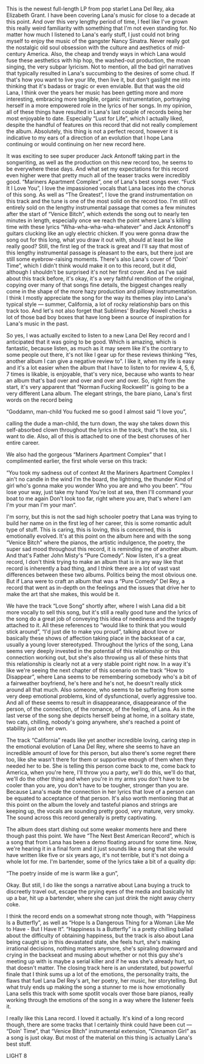 This is the newest full-length LP from pop starlet Lana Del Rey, aka Elizabeth Grant. I have been covering Lana's music for close to a decade at this point. And over this very lengthy period of time, I feel like I've grown this really weird familiarity with something that I'm not even standing for. No matter how much I listened to Lana's early stuff, I just could not bring myself to enjoy the music of the gangster Nancy Sinatra. Never really got the nostalgic old soul obsession with the culture and aesthetics of mid-century America. Also, the cheap and trendy ways in which Lana would fuse these aesthetics with hip hop, the washed-out production, the moan singing, the very subpar lyricism. Not to mention, all the bad girl narratives that typically resulted in Lana's succumbing to the desires of some chud. If that's how you want to live your life, then live it, but don't gaslight me into thinking that it's badass or tragic or even enviable. But that was the old Lana, I think over the years her music has been getting more and more interesting, embracing more tangible, organic instrumentation, portraying herself in a more empowered role in the lyrics of her songs. In my opinion, all of these things have resulted in Lana's last couple of records being her most enjoyable to date. Especially “Lust for Life”, which I actually liked, despite the handful of features on this record that did not really complement the album. Absolutely, this thing is not a perfect record, however it is indicative to my ears of a direction of an evolution that I hope Lana continuing or would continuing on her new record here.

It was exciting to see super producer Jack Antonoff taking part in the songwriting, as well as the production on this new record too, he seems to be everywhere these days. And what set my expectations for this record even higher were that pretty much all of the teaser tracks were incredibly good. “Mariners Apartment Complex”, one of Lana's best songs ever. “Fuck It I Love You”, I love the impassioned vocals that Lana laces into the chorus of this song. As well as “The Greatest”, I love the grand instrumentation on this track and the tune is one of the most solid on the record too. I'm still not entirely sold on the lengthy instrumental passage that comes a few minutes after the start of “Venice Bitch”, which extends the song out to nearly ten minutes in length, especially once we reach the point where Lana's killing time with these lyrics “Wha-wha-wha-wha-whatever” and Jack Antonoff's guitars clucking like an ugly electric chicken. If you were gonna draw the song out for this long, what you draw it out with, should at least be like really good? Still, the first leg of the track is great and I'll say that most of this lengthy instrumental passage is pleasant to the ears, but there just are still some eyebrow-raising moments. There's also Lana's cover of “Doin' Time”, which I didn't think would make it on to this record, but it did, although I shouldn't be surprised it's not her first cover. And as I've said about this track before, it's okay, it's a very faithful rendition of the original, copying over many of that songs fine details, the biggest changes really come in the shape of the more hazy production and pillowy instrumentation. I think I mostly appreciate the song for the way its themes play into Lana's typical style — summer, California, a lot of rocky relationship bars on this track too. And let's not also forget that Sublimes' Bradley Nowell checks a lot of those bad boy boxes that have long been a source of inspiration for Lana's music in the past.

So yes, I was actually excited to listen to a new Lana Del Rey record and I anticipated that it was going to be good. Which is amazing, which is fantastic, because listen, as much as it may seem like it's the contrary to some people out there, it's not like I gear up for these reviews thinking “Yes, another album I can give a negative review to”. I like it, when my life is easy and it's a lot easier when the album that I have to listen to for review 4, 5, 6, 7 times is likable, is enjoyable, that's very nice, because who wants to hear an album that's bad over and over and over and over. So, right from the start, it's very apparent that “Norman Fucking Rockwell!” is going to be a very different Lana album. The elegant strings, the bare piano, Lana's first words on the record being

“Goddamn, man-child
You fucked me so good I almost said “I love you”,

calling the dude a man-child, the turn down, the way she takes down this self-absorbed clown throughout the lyrics in the track, that's the tea, sis. I want to die. Also, all of this is attached to one of the best choruses of her entire career.

We also had the gorgeous “Mariners Apartment Complex” that I complimented earlier, the first whole verse on this track:

“You took my sadness out of context
At the Mariners Apartment Complex
I ain't no candle in the wind
I'm the board, the lightning, the thunder
Kind of girl who's gonna make you wonder
Who you are and who you been”.
“You lose your way, just take my hand
You're lost at sea, then I'll command your boat to me again
Don't look too far, right where you are, that's where I am
I'm your man
I'm your man”.

I'm sorry, but this is not the sad high schooler poetry that Lana was trying to build her name on in the first leg of her career, this is some romantic adult type of stuff. This is caring, this is loving, this is concerned, this is emotionally evolved. It's at this point on the album here and with the song “Venice Bitch” where the pianos, the artistic indulgence, the poetry, the super sad mood throughout this record, it is reminding me of another album. And that's Father John Misty's “Pure Comedy”. Now listen, it's a great record, I don't think trying to make an album that is in any way like that record is inherently a bad thing, and I think there are a lot of vast vast differences between these two albums. Politics being the most obvious one. But if Lana were to craft an album that was a “Pure Comedy” Del Rey, a record that went as in-depth on the feelings and the issues that drive her to make the art that she makes, this would be it.

We have the track “Love Song” shortly after, where I wish Lana did a bit more vocally to sell this song, but it's still a really good tune and the lyrics of the song do a great job of conveying this idea of neediness and the tragedy attached to it. All these references to “would like to think that you would stick around”, “I'd just die to make you proud”, talking about love or basically these shows of affection taking place in the backseat of a car, usually a young lover stereotyped. Throughout the lyrics of the song, Lana seems very deeply invested in the potential of this relationship or this connection working out, but she's also throwing us all of these hints that this relationship is clearly not at a very stable point right now. In a way it's like we're seeing the next chapter of this scenario on the track “How to Disappear”, where Lana seems to be remembering somebody who's a bit of a fairweather boyfriend, he's here and he's not, he doesn't really stick around all that much. Also someone, who seems to be suffering from some very deep emotional problems, kind of dysfunctional, overly aggressive too. And all of these seems to result in disappearance, disappearance of the person, of the connection, of the romance, of the feeling, of Lana. As in the last verse of the song she depicts herself being at home, in a solitary state, two cats, chilling, nobody's going anywhere, she's reached a point of stability just on her own.

The track “California” reads like yet another incredible loving, caring step in the emotional evolution of Lana Del Rey, where she seems to have an incredible amount of love for this person, but also there's some regret there too, like she wasn't there for them or supportive enough of them when they needed her to be. She is telling this person come back to me, come back to America, when you're here, I'll throw you a party, we'll do this, we'll do that, we'll do the other thing and when you're in my arms you don't have to be cooler than you are, you don't have to be tougher, stronger than you are. Because Lana's made the connection in her lyrics that love of a person can be equated to acceptance of that person. It's also worth mentioning that at this point on the album the lovely and tasteful pianos and strings are keeping up, the vocals are sounding pretty good, very mature, very smoky. The sound across this record generally is pretty captivating.

The album does start dishing out some weaker moments here and there though past this point. We have “The Next Best American Record”, which is a song that from Lana has been a demo floating around for some time. Now, we're hearing it in a final form and it just sounds like a song that she would have written like five or six years ago, it's not terrible, but it's not doing a whole lot for me. I'm bartender, some of the lyrics take a bit of a quality dip:

“The poetry inside of me is warm like a gun”,

Okay. But still, I do like the songs a narrative about Lana buying a truck to discreetly travel out, escape the prying eyes of the media and basically hit up a bar, hit up a bartender, where she can just drink the night away cherry coke.

I think the record ends on a somewhat strong note though, with “Happiness Is a Butterfly”, as well as “Hope Is a Dangerous Thing for a Woman Like Me to Have - But I Have It”. “Happiness Is a Butterfly” is a pretty chilling ballad about the difficulty of obtaining happiness, but the track is also about Lana being caught up in this devastated state, she feels hurt, she's making irrational decisions, nothing matters anymore, she's spiraling downward and crying in the backseat and musing about whether or not this guy she's meeting up with is maybe a serial killer and if he was she's already hurt, so that doesn't matter. The closing track here is an understated, but powerful finale that I think sums up a lot of the emotions, the personality traits, the flaws that fuel Lana Del Rey's art, her poetry, her music, her storytelling. But what truly ends up making the song a stunner to me is how emotionally Lana sells this track with some spotlit vocals over those bare pianos, really working through the emotions of the song in a way where the listener feels it.

I really like this Lana record. I loved it actually. It's kind of a long record though, there are some tracks that I certainly think could have been cut — “Doin' Time”, that “Venice Bitch” instrumental extension, “Cinnamon Girl” as a song is just okay. But most of the material on this thing is actually Lana's best stuff.

LIGHT 8
